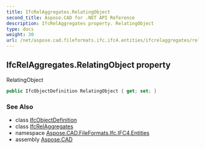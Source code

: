 ```yaml
---
title: IfcRelAggregates.RelatingObject
second_title: Aspose.CAD for .NET API Reference
description: IfcRelAggregates property. RelatingObject
type: docs
weight: 30
url: /net/aspose.cad.fileformats.ifc.ifc4.entities/ifcrelaggregates/relatingobject/
---
```

## IfcRelAggregates.RelatingObject property

RelatingObject

```csharp
public IfcObjectDefinition RelatingObject { get; set; }
```

### See Also

* class [IfcObjectDefinition](../../ifcobjectdefinition/)
* class [IfcRelAggregates](../)
* namespace [Aspose.CAD.FileFormats.Ifc.IFC4.Entities](../../ifcrelaggregates/)
* assembly [Aspose.CAD](../../../)


